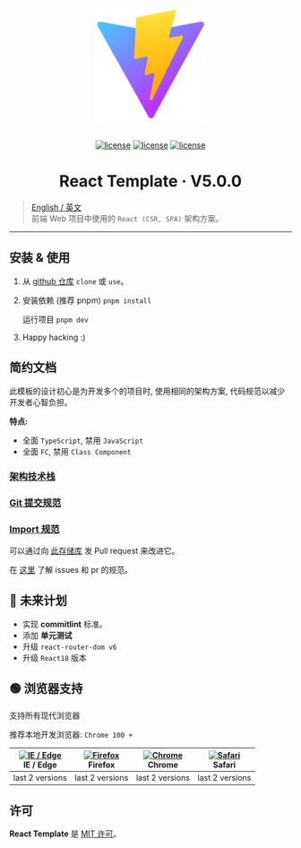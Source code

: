 <div align="center">
    <img width="200" height="200" 
    alt="React Template" 
    src="src/assets/image/favicon.svg" />
    <br /><br />

[![license](https://img.shields.io/badge/React-17.0.2-blue?logo=React)](https://reactjs.org/)
[![license](https://img.shields.io/badge/Vite-2.7.2-blueviolet?logo=Vite)](https://vitejs.dev/)
[![license](https://img.shields.io/badge/TypeScript-4.4.4-blue?logo=TypeScript)](https://www.typescriptlang.org/)

# React Template &middot; V5.0.0

</div>

> [English / 英文](./README.md) <br />前端 Web 项目中使用的 `React (CSR, SPA)` 架构方案。

---

## 安装 & 使用

1. 从 [github 仓库](https://github.com/YernarT/react_template) `clone` 或 `use`。

2. 安装依赖 (推荐 pnpm) `pnpm install`

   运行项目 `pnpm dev`

3. Happy hacking :)

## 简约文档

此模板的设计初心是为开发多个的项目时, 使用相同的架构方案, 代码规范以减少开发者心智负担。

**特点:**

- 全面 `TypeScript`, 禁用 `JavaScript`
- 全面 `FC`, 禁用 `Class Component`

### [架构技术栈](/docs/technology-stack/zhCN.md)

### [Git 提交规范](/docs/git-commit/zhCN.md)

### [Import 规范](/docs/import/zhCN.md)

可以通过向 [此存储库](https://github.com/YernarT/react_template) 发 Pull request 来改进它。

在 [这里]() 了解 issues 和 pr 的规范。

## 📌 未来计划

- 实现 **сommitlint** 标准。
- 添加 **单元测试**
- 升级 `react-router-dom v6`
- 升级 `React18` 版本

## 🟢 浏览器支持

支持所有现代浏览器

推荐本地开发浏览器: `Chrome 100 +`

| [<img src="https://raw.githubusercontent.com/alrra/browser-logos/master/src/edge/edge_48x48.png" alt="IE / Edge" width="24px" height="24px" />](http://godban.github.io/browsers-support-badges/)<br/>IE / Edge | [<img src="https://raw.githubusercontent.com/alrra/browser-logos/master/src/firefox/firefox_48x48.png" alt="Firefox" width="24px" height="24px" />](http://godban.github.io/browsers-support-badges/)<br/>Firefox | [<img src="https://raw.githubusercontent.com/alrra/browser-logos/master/src/chrome/chrome_48x48.png" alt="Chrome" width="24px" height="24px" />](http://godban.github.io/browsers-support-badges/)<br/>Chrome | [<img src="https://raw.githubusercontent.com/alrra/browser-logos/master/src/safari/safari_48x48.png" alt="Safari" width="24px" height="24px" />](http://godban.github.io/browsers-support-badges/)<br/>Safari |
| --------------------------------------------------------------------------------------------------------------------------------------------------------------------------------------------------------------- | ----------------------------------------------------------------------------------------------------------------------------------------------------------------------------------------------------------------- | ------------------------------------------------------------------------------------------------------------------------------------------------------------------------------------------------------------- | ------------------------------------------------------------------------------------------------------------------------------------------------------------------------------------------------------------- |
| last 2 versions                                                                                                                                                                                                 | last 2 versions                                                                                                                                                                                                   | last 2 versions                                                                                                                                                                                               | last 2 versions                                                                                                                                                                                               |

## 许可

**React Template** 是 [MIT 许可](./LICENSE)。
